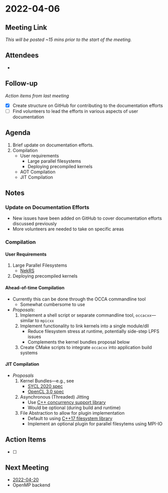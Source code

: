 # 2022-04-06

## Meeting Link

*This will be posted ~15 mins prior to the start of the meeting.*

## Attendees

- 

## Follow-up
*Action items from last meeting*

- [x] Create structure on GitHub for contributing to the documentation efforts
- [ ] Find volunteers to lead the efforts in various aspects of user documentation

## Agenda

1. Brief update on documentation efforts.
2. Compilation  
   - User requirements  
     - Large parallel filesystems
     - Deploying precompiled kernels
   - AOT Compilation
   - JIT Compilation


## Notes

### Update on Documentation Efforts

- New issues have been added on GitHub to cover documentation efforts discussed previously
- More volunteers are needed to take on specific areas

### Compilation

#### User Requirements

1. Large Parallel Filesystems
   - [NekRS](https://github.com/Nek5000/nekRS/blob/master/src/core/platform.cpp)
2. Deploying precompiled kernels

#### Ahead-of-time Compilation

- Currently this can be done through the OCCA commandline tool
  - Somewhat cumbersome to use
- *Proposals*: 
  1. Implement a shell script or separate commandline tool, `occacxx`&mdash;similar to `mpicxx`
  2. Implement functionality to link kernels into a single module/dll
     - Reduce filesystem stress at runtime, potentially side-step LPFS issues
     - Complements the kernel bundles proposal below
  3. Create CMake scripts to integrate `occacxx` into application build systems

#### JIT Compilation

- *Proposals*  
  1. Kernel Bundles&mdash;e.g., see
     - [SYCL 2020 spec](https://www.khronos.org/registry/SYCL/specs/sycl-2020/html/sycl-2020.html#sec:interfaces.bundles)
     - [OpenCL 3.0 spec](https://www.khronos.org/registry/OpenCL/specs/3.0-unified/html/OpenCL_API.html#_program_objects)
  2. Asynchronous (Threaded) Jitting
     - Use [C++ concurrency support library](https://en.cppreference.com/w/cpp/thread)
     - Would be optional (during build and runtime) 
  3. File Abstraction to allow for plugin implementation
     - Default to using [C++17 filesystem library](https://en.cppreference.com/w/cpp/filesystem)
     - Implement an optional plugin for parallel filesytems using MPI-IO

## Action Items

- [ ]

## Next Meeting

- [2022-04-20](2022-04-20.md)
- OpenMP backend
